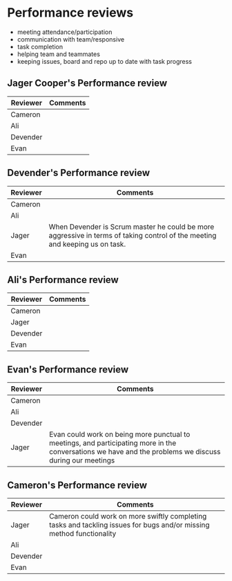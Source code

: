 # Performance reviews

- meeting attendance/participation
- communication with team/responsive
- task completion
- helping team and teammates
- keeping issues, board and repo up to date with task progress
  
## Jager Cooper's Performance review

| Reviewer | Comments |
| -------- | -------- |
| Cameron | |
| Ali | |
| Devender | |
| Evan | |

## Devender's Performance review

| Reviewer | Comments |
| -------- | -------- |
| Cameron | |
| Ali | |
| Jager | When Devender is Scrum master he could be more aggressive in terms of taking control of the meeting and keeping us on task. |
| Evan | |

## Ali's Performance review

| Reviewer | Comments |
| -------- | -------- |
| Cameron |  |
| Jager |  |
| Devender | |
| Evan |  |

## Evan's Performance review

| Reviewer | Comments |
| -------- | -------- |
| Cameron | |
| Ali | |
| Devender | |
| Jager | Evan could work on being more punctual to meetings, and participating more in the conversations we have and the problems we discuss during our meetings |

## Cameron's Performance review

| Reviewer | Comments |
| -------- | -------- |
| Jager | Cameron could work on more swiftly completing tasks and tackling issues for bugs and/or missing method functionality |
| Ali | |
| Devender | |
| Evan | |
